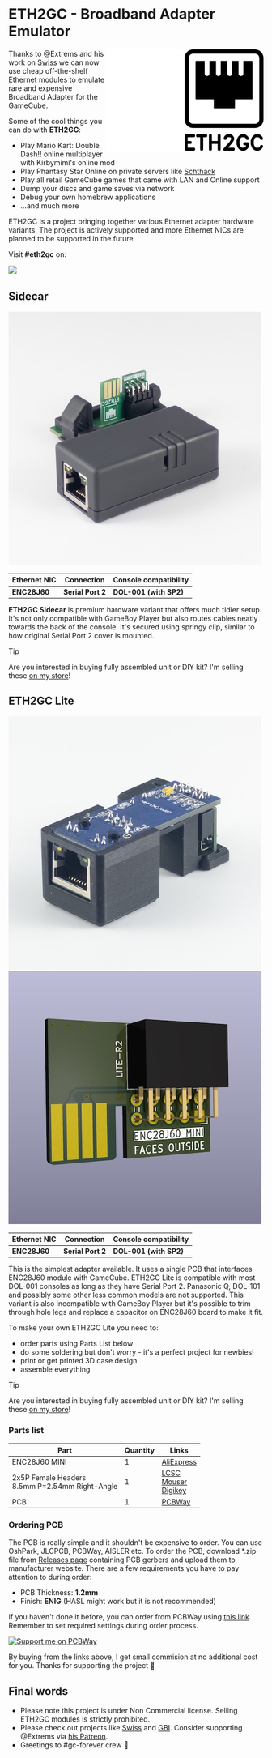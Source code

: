 # ETH2GC - Broadband Adapter Emulator

<img align="right" height="200" src="assets/eth2gc_black.png#gh-light-mode-only">
<img align="right" height="200" src="assets/eth2gc_white.png#gh-dark-mode-only">

Thanks to @Extrems and his work on [Swiss](https://github.com/emu_kidid/swiss-gc) we can now use cheap off-the-shelf Ethernet modules to emulate rare and expensive Broadband Adapter for the GameCube.

Some of the cool things you can do with **ETH2GC**:
* Play Mario Kart: Double Dash!! online multiplayer with Kirbymimi's online mod
* Play Phantasy Star Online on private servers like [Schthack](https://schtserv.com/)
* Play all retail GameCube games that came with LAN and Online support
* Dump your discs and game saves via network
* Debug your own homebrew applications
* ...and much more

ETH2GC is a project bringing together various Ethernet adapter hardware variants. The project is actively supported and more Ethernet NICs are planned to be supported in the future.

Visit **#eth2gc** on:

[![](https://dcbadge.vercel.app/api/server/fEhyWRPCmb)](https://click.webhdx.dev/discord)

## Sidecar
![ETH2GC Sidecar](assets/Sidecar/ETH2GC_Sidecar.jpg)

| Ethernet NIC | Connection        | Console compatibility  |
|--------------|-------------------|------------------------|
| **ENC28J60** | **Serial Port 2** | **DOL-001 (with SP2)** |

**ETH2GC Sidecar** is premium hardware variant that offers much tidier setup. It's not only compatible with GameBoy Player but also routes cables neatly towards the back of the console. It's secured using springy clip, similar to how original Serial Port 2 cover is mounted. 


> [!TIP]
> Are you interested in buying fully assembled unit or DIY kit? I'm selling these [on my store](https://store.webhdx.dev/)!

## ETH2GC Lite
![ETH2GC Lite](assets/Lite/ETH2GC_Lite.jpg) ![ETH2GC Lite PCB](assets/Lite/ETH2GC_Lite_PCB.jpg)

| Ethernet NIC | Connection        | Console compatibility  |
|--------------|-------------------|------------------------|
| **ENC28J60** | **Serial Port 2** | **DOL-001 (with SP2)** |

This is the simplest adapter available. It uses a single PCB that interfaces ENC28J60 module with GameCube. ETH2GC Lite is compatible with most DOL-001 consoles as long as they have Serial Port 2. Panasonic Q, DOL-101 and possibly some other less common models are not supported. This variant is also incompatible with GameBoy Player but it's possible to trim through hole legs and replace a capacitor on ENC28J60 board to make it fit.

To make your own ETH2GC Lite you need to:
- order parts using Parts List below
- do some soldering but don't worry - it's a perfect project for newbies!
- print or get printed 3D case design
- assemble everything

> [!TIP]
> Are you interested in buying fully assembled unit or DIY kit? I'm selling these [on my store](https://store.webhdx.dev/)!

### Parts list
| Part                                              | Quantity | Links                                                                                                                                                                                                                                                                                          |
|---------------------------------------------------|----------|------------------------------------------------------------------------------------------------------------------------------------------------------------------------------------------------------------------------------------------------------------------------------------------------|
| ENC28J60 MINI                                     | 1        | [AliExpress](https://s.click.aliexpress.com/e/_DlkjMGp)                                                                                                                                                                                                                                        |
| 2x5P Female Headers<br>8.5mm P=2.54mm Right-Angle | 1        | [LCSC](https://www.lcsc.com/product-detail/Female-Headers_Liansheng-FH-00843_C2685127.html)<br>[Mouser](https://www.lcsc.com/product-detail/Female-Headers_Liansheng-FH-00843_C2685127.html)<br>[Digikey](https://www.lcsc.com/product-detail/Female-Headers_Liansheng-FH-00843_C2685127.html) |
| PCB                                               | 1        | [PCBWay](https://www.pcbway.com/project/shareproject/ETH2GC_Lite_Broadband_Adapter_Emulator_for_Nintendo_GameCube_873eba5c.html)                                                                                                                                                               |

### Ordering PCB

The PCB is really simple and it shouldn't be expensive to order. You can use OshPark, JLCPCB, PCBWay, AISLER etc. To order the PCB, download *.zip file from [Releases page](https://github.com/webhdx/ETH2GC/releases/latest) containing PCB gerbers and upload them to manufacturer website. There are a few requirements you have to pay attention to during order:

- PCB Thickness: **1.2mm**
- Finish: **ENIG** (HASL might work but it is not recommended)

If you haven't done it before, you can order from PCBWay using [this link](https://www.pcbway.com/project/shareproject/ETH2GC_Lite_Broadband_Adapter_Emulator_for_Nintendo_GameCube_873eba5c.html). Remember to set required settings during order process.

[![Support me on PCBWay](https://www.pcbway.com/project/img/images/frompcbway-1220.png)](https://www.pcbway.com/project/shareproject/ETH2GC_Lite_Broadband_Adapter_Emulator_for_Nintendo_GameCube_873eba5c.html)

By buying from the links above, I get small commision at no additional cost for you. Thanks for supporting the project 🙏

## Final words
- Please note this project is under Non Commercial license. Selling ETH2GC modules is strictly prohibited.
- Please check out projects like [Swiss](https://github.com/emukidid/swiss-gc/) and [GBI](https://www.gc-forever.com/wiki/index.php?title=Game_Boy_Interface). Consider supporting @Extrems via [his Patreon](https://www.patreon.com/Extrems). 
- Greetings to #gc-forever crew :wave: